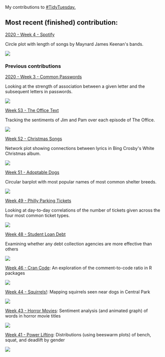 My contributions to [#TidyTuesday.](https://github.com/rfordatascience/tidytuesday)

## Most recent (finished) contribution:
[2020 - Week 4 - Spotify](https://github.com/ekholme/TidyTuesday/blob/master/2020%20-%204%20-%20spotify/maynaRd%20script.R)

Circle plot with length of songs by Maynard James Keenan's bands.

![](https://github.com/ekholme/TidyTuesday/blob/master/2020%20-%204%20-%20spotify/mjk_circle.jpg)

### Previous contributions
[2020 - Week 3 - Common Passwords](https://github.com/ekholme/TidyTuesday/blob/master/2020%20-%203%20-%20passwords/passwords%20script.R)

Looking at the strength of association between a given letter and the subsequent letters in passwords.

![](https://github.com/ekholme/TidyTuesday/blob/master/2020%20-%203%20-%20passwords/password_pairs_viz.jpg)

[Week 53 - The Office Text](https://github.com/ekholme/TidyTuesday/blob/master/53%20-%20the%20office/jim%20pam%20script.Rmd)

Tracking the sentiments of Jim and Pam over each episode of The Office.

![](https://github.com/ekholme/TidyTuesday/blob/master/53%20-%20the%20office/jim_pam_sentiments.jpg)

[Week 52 - Christmas Songs](https://github.com/ekholme/TidyTuesday/blob/master/52%20-%20christmas%20songs/christmas%20songs%20script.R)

Network plot showing connections between lyrics in Bing Crosby's White Christmas album.

![](https://github.com/ekholme/TidyTuesday/blob/master/52%20-%20christmas%20songs/cosby_network.jpeg)

[Week 51 - Adoptable Dogs](https://github.com/ekholme/TidyTuesday/blob/master/51%20-%20adoptable%20dogs/adoptable%20dogs%20script.R)

Circular barplot with most popular names of most common shelter breeds.

![](https://github.com/ekholme/TidyTuesday/blob/master/51%20-%20adoptable%20dogs/dog_names.jpeg)

[Week 49 - Philly Parking Tickets](https://github.com/ekholme/TidyTuesday/blob/master/49%20-%20philly%20parking/philly%20parking%20script.R)

Looking at day-to-day correlations of the number of tickets given across the four most common ticket types.

![](https://github.com/ekholme/TidyTuesday/blob/master/49%20-%20philly%20parking/philly%20parking%20viz.jpeg)

[Week 48 - Student Loan Debt](https://github.com/ekholme/TidyTuesday/blob/master/48%20-%20student%20loan%20debt/student%20loan%20viz.Rmd)

Examining whether any debt collection agencies are more effective than others

![](https://github.com/ekholme/TidyTuesday/blob/master/48%20-%20student%20loan%20debt/debt_viz.jpeg)

[Week 46 - Cran Code](https://github.com/ekholme/TidyTuesday/tree/master/46%20-%20cran%20code):
An exploration of the comment-to-code ratio in R packages

![](https://github.com/ekholme/TidyTuesday/blob/master/46%20-%20cran%20code/cran_plot.jpeg)

[Week 44 - Squirrels!](https://github.com/ekholme/TidyTuesday/tree/master/44%20-%20squirrels):
Mapping squirrels seen near dogs in Central Park

![](https://github.com/ekholme/TidyTuesday/blob/master/44%20-%20squirrels/squirrels_crop.jpeg)

[Week 43 - Horror Movies](https://github.com/ekholme/TidyTuesday/tree/master/43%20-%20horror%20movies):
Sentiment analysis (and animated graph) of words in horror movie titles

![](https://github.com/ekholme/TidyTuesday/blob/master/43%20-%20horror%20movies/horror_movies.gif)

[Week 41 - Power Lifting](https://github.com/ekholme/TidyTuesday/tree/master/41%20-%20powerlifting):
Distributions (using beeswarm plots) of bench, squat, and deadlift by gender

![](https://github.com/ekholme/TidyTuesday/blob/master/41%20-%20powerlifting/gender_vios.jpeg)
